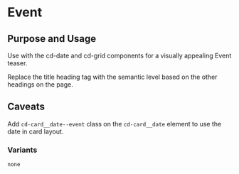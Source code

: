 # Event

## Purpose and Usage
Use with the cd-date and cd-grid components for a visually appealing Event teaser.

Replace the title heading tag with the semantic level based on the other headings on the page.

## Caveats
Add `cd-card__date--event` class on the `cd-card__date` element to use the date in card layout.

### Variants

```
none

```
